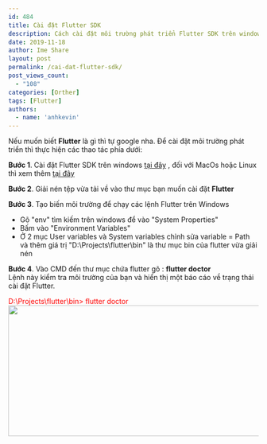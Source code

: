 ```yaml
---
id: 484
title: Cài đặt Flutter SDK
description: Cách cài đặt môi trường phát triển Flutter SDK trên windows, MacOs hoặc Linux.
date: 2019-11-18
author: Ime Share
layout: post
permalink: /cai-dat-flutter-sdk/
post_views_count:
  - "108"
categories: [Orther]
tags: [Flutter]
authors:
  - name: 'anhkevin'
---
```

Nếu muốn biết **Flutter** là gì thì tự google nha. Để cài đặt môi trường phát triển thì thực hiện các thao tác phía dưới:

**Bước 1**. Cài đặt Flutter SDK trên windows [tại đây](https://flutter.dev/docs/get-started/install/windows) , đối với MacOs hoặc Linux thì xem thêm [tại đây](https://flutter.dev/docs/get-started/install)

**Bước 2**. Giải nén tệp vừa tải về vào thư mục bạn muốn cài đặt **Flutter**

**Bước 3**. Tạo biến môi trường để chạy các lệnh Flutter trên Windows  
- Gõ "env" tìm kiếm trên windows để vào "System Properties"  
- Bấm vào "Environment Variables"  
- Ở 2 mục User variables và System variables chỉnh sửa variable = Path và thêm giá trị "D:\Projects\flutter\bin" là thư mục bin của flutter vừa giải nén

**Bước 4**. Vào CMD đến thư mục chứa flutter gõ : **flutter doctor**  
Lệnh này kiểm tra môi trường của bạn và hiển thị một báo cáo về trạng thái cài đặt Flutter.

<span style="color: #ff0000;">D:\Projects\flutter\bin> flutter doctor</span>  
[<img class="aligncenter wp-image-500 size-full" src="/img/uploads/2019/11/flutter-sdk-ime-share-blog.png" alt="" width="889" height="263" srcset="/img/uploads/2019/11/flutter-sdk-ime-share-blog.png 889w, /img/uploads/2019/11/flutter-sdk-ime-share-blog-300x89.png 300w, /img/uploads/2019/11/flutter-sdk-ime-share-blog-768x227.png 768w, /img/uploads/2019/11/flutter-sdk-ime-share-blog-150x44.png 150w" sizes="(max-width: 889px) 100vw, 889px" />](/img/uploads/2019/11/flutter-sdk-ime-share-blog.png)